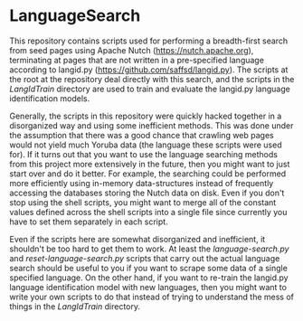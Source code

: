 # LanguageSearch #

This repository contains scripts used for performing 
a breadth-first search from seed pages using Apache Nutch 
(https://nutch.apache.org), terminating at pages that are 
not written in a pre-specified language according to langid.py 
(https://github.com/saffsd/langid.py).  The scripts at the
root at the repository deal directly with this search,
and the scripts in the *LangIdTrain* directory are used to 
train and evaluate
the langid.py language identification models.

Generally, the scripts in this repository were quickly hacked together
in a disorganized way and using some inefficient methods.  This was done
under the assumption that there was a good chance that 
crawling web pages would not yield much Yoruba data (the language
these scripts were used for).  If it turns out that you want to use the
language searching methods from this project more extensively in the future,
then you might want to just start over and do it better.  For example,
the searching could be performed more efficiently using in-memory 
data-structures
instead of frequently accessing the databases storing the Nutch data on
disk.  Even if you don't stop using the shell scripts, you might want to
merge all of the constant values 
defined across the shell scripts into a single
file since currently you have to set them separately in each script.

Even if the scripts here are somewhat disorganized 
and inefficient, it shouldn't 
be too hard to get them to work.  At least the 
*language-search.py* and
*reset-language-search.py* scripts that carry out 
the actual language search
should be useful to you if you want to scrape some 
data of a single specified 
language.  On the other hand, if you want to 
re-train the langid.py language
identification model with new languages, then 
you might want to write your
own scripts to do that instead of trying to 
understand the mess of things
in the *LangIdTrain* directory.

